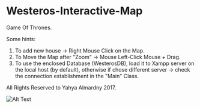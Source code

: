 # Westeros-Interactive-Map
Game Of Thrones.

Some hints:

1. To add new house -> Right Mouse Click on the Map.
2. To Move the Map after "Zoom" -> Mouse Left-Click Mouse + Drag.
3. To use the enclosed Database (WesterosDB), load it to Xampp server on the local host (by default), otherwise if chose different server -> check the connection establishment in the "Main" Class.


All Rights Reserved to Yahya Almardny 2017.


![Alt Text](https://github.com/John-Almardeny/Westeros-Interactive-Map/blob/master/Westeros%20Interactive%20Map.gif?raw=true)

